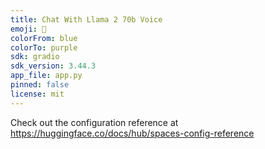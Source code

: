 ```yaml
---
title: Chat With Llama 2 70b Voice
emoji: 🦙
colorFrom: blue
colorTo: purple
sdk: gradio
sdk_version: 3.44.3
app_file: app.py
pinned: false
license: mit
---
```


Check out the configuration reference at https://huggingface.co/docs/hub/spaces-config-reference